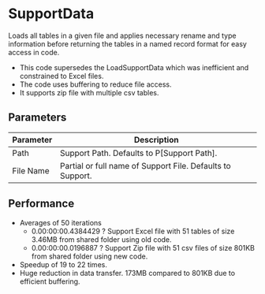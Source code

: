 # SupportData

Loads all tables in a given file and applies necessary rename and type information before returning the tables in a named record format for easy access in code.

- This code supersedes the LoadSupportData which was inefficient and constrained to Excel files.
- The code uses buffering to reduce file access.
- It supports zip file with multiple csv tables.

## Parameters

| Parameter | Description |
|-----------|-------------|
| Path      | Support Path. Defaults to P[Support Path].|
| File Name | Partial or full name of Support File. Defaults to Support.|

## Performance

- Averages of 50 iterations
  - 0.00:00:00.4384429 ? Support Excel file with 51 tables of size 3.46MB from shared folder using old code.
  - 0.00:00:00.0196887 ? Support Zip file with 51 csv files of size 801KB from shared folder using new code.
- Speedup of 19 to 22 times.
- Huge reduction in data transfer. 173MB compared to 801KB due to efficient buffering.
